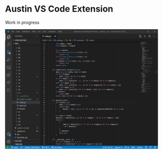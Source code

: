 # Austin VS Code Extension

Work in progress

<p align="center">
    <img src="art/demo.gif" alt="Austin VS Code Extension demo" />
</p>

